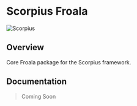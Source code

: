 # Scorpius Froala

![Scorpius][1]

## Overview
Core Froala package for the Scorpius framework.

## Documentation
> Coming Soon

[1]: https://raw.githubusercontent.com/scorpiusjs/graphics/master/logos/scorpiusjs-logo.png


